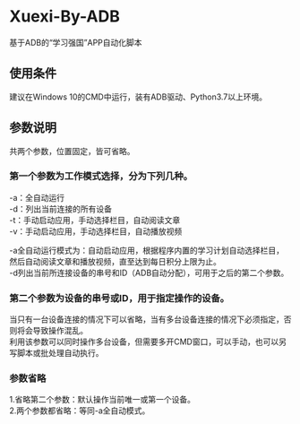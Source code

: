 # Xuexi-By-ADB
基于ADB的“学习强国”APP自动化脚本

## 使用条件
建议在Windows 10的CMD中运行，装有ADB驱动、Python3.7以上环境。

## 参数说明
共两个参数，位置固定，皆可省略。

### 第一个参数为工作模式选择，分为下列几种。
-a：全自动运行  
-d：列出当前连接的所有设备  
-t：手动启动应用，手动选择栏目，自动阅读文章  
-v：手动启动应用，手动选择栏目，自动播放视频  

-a全自动运行模式为：自动启动应用，根据程序内置的学习计划自动选择栏目，然后自动阅读文章和播放视频，直至达到每日积分上限为止。    
-d列出当前所连接设备的串号和ID（ADB自动分配），可用于之后的第二个参数。

### 第二个参数为设备的串号或ID，用于指定操作的设备。
当只有一台设备连接的情况下可以省略，当有多台设备连接的情况下必须指定，否则将会导致操作混乱。  
利用该参数可以同时操作多台设备，但需要多开CMD窗口，可以手动，也可以另写脚本或批处理自动执行。

### 参数省略
1.省略第二个参数：默认操作当前唯一或第一个设备。  
2.两个参数都省略：等同-a全自动模式。
